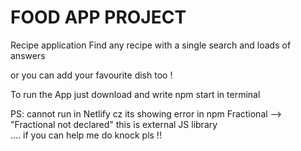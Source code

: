 # FOOD APP  PROJECT

Recipe application 
Find any recipe with a single search and loads of answers

or you can add your favourite dish too !

To run the App just download and write npm start in terminal 

PS: cannot run in Netlify cz its showing error in npm Fractional --> "Fractional not declared" this is external JS library  
                  .... if you can help me do knock pls !!
